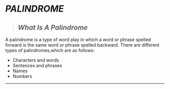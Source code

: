 # __*PALINDROME*__ 
>## __*What Is A Palindrome*__
<p>
A palindrome is a type of word play in which a word or phrase spelled forward is the same word or phrase spelled backward.
 There are different types of palindromes,which are as follows:

<!--ul-->
* Characters and words
* Sentences and phrases
* Names
* Numbers

---
